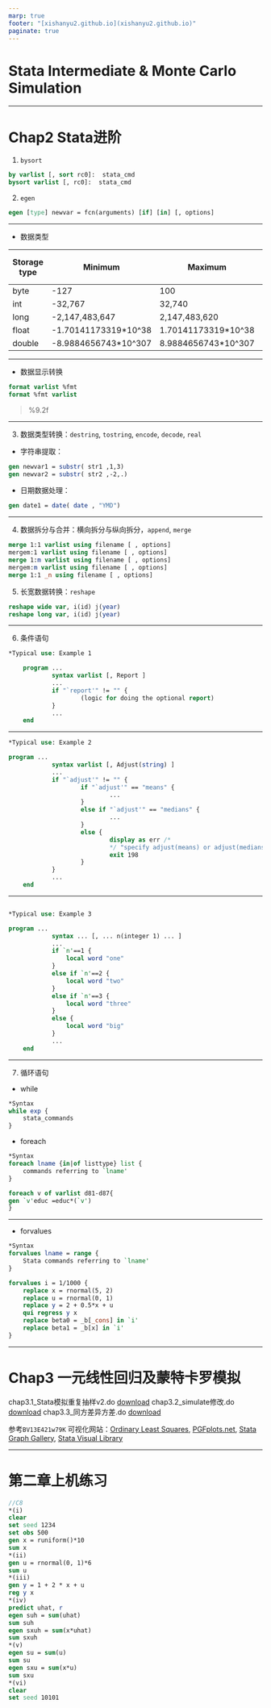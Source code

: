 ```yaml
---
marp: true
footer: "[xishanyu2.github.io](xishanyu2.github.io)"
paginate: true
---
```


# Stata Intermediate & Monte Carlo Simulation
---

# Chap2 Stata进阶

1. `bysort`
```stata
by varlist [, sort rc0]:  stata_cmd
bysort varlist [, rc0]:  stata_cmd
```
2. `egen`
```stata
egen [type] newvar = fcn(arguments) [if] [in] [, options]
```
---

- 数据类型

| Storage type | Minimum              | Maximum             | Closest to 0 without being 0 | bytes |
| ------------ | -------------------- | ------------------- | ---------------------------- | ----- |
| byte         | -127                 | 100                 | +/-1                         | 1     |
| int          | -32,767              | 32,740              | +/-1                         | 2     |
| long         | -2,147,483,647       | 2,147,483,620       | +/-1                         | 4     |
| float        | -1.70141173319*10^38 | 1.70141173319*10^38 | +/-10^-38                    | 4     |
| double       | -8.9884656743*10^307 | 8.9884656743*10^307 | +/-10^-323                   | 8     |

---

- 数据显示转换
```stata
format varlist %fmt
format %fmt varlist
```
> %9.2f

---

3. 数据类型转换：`destring`, `tostring`, `encode`, `decode`, `real`

- 字符串提取：
```stata
gen newvar1 = substr( str1 ,1,3)
gen newvar2 = substr( str2 ,-2,.)
```

-  日期数据处理：
```stata
gen date1 = date( date , "YMD")
```
---

4. 数据拆分与合并：横向拆分与纵向拆分，`append`, `merge`
```stata
merge 1:1 varlist using filename [ , options]
mergem:1 varlist using filename [ , options]
merge 1:m varlist using filename [ , options]
mergem:m varlist using filename [ , options]
merge 1:1 _n using filename [ , options]
```
5. 长宽数据转换：`reshape`
```stata
reshape wide var, i(id) j(year)
reshape long var, i(id) j(year)
```
---

6. 条件语句
```stata
*Typical use: Example 1

    program ...
            syntax varlist [, Report ]
            ...
            if "`report'" != "" {
                    (logic for doing the optional report)
            }
            ...
    end
```
---

```stata
*Typical use: Example 2

program ...
            syntax varlist [, Adjust(string) ]
            ...
            if "`adjust'" != "" {
                    if "`adjust'" == "means" {
                            ...
                    }
                    else if "`adjust'" == "medians" {
                            ...
                    }
                    else {
                            display as err /*
                            */ "specify adjust(means) or adjust(medians)"
                            exit 198
                    }
            }
            ...
    end
```
---
```stata

*Typical use: Example 3

program ...
            syntax ... [, ... n(integer 1) ... ]
            ...
            if `n'==1 {
                local word "one"
            }
            else if `n'==2 {
                local word "two"
            }
            else if `n'==3 {
                local word "three"
            }
            else {
                local word "big"
            }
            ...
    end
```
---

7. 循环语句
- while
```stata
*Syntax
while exp {
	stata_commands
}
```
- foreach
```stata
*Syntax
foreach lname {in|of listtype} list {
	commands referring to `lname'
}
```

```stata
foreach v of varlist d81-d87{
gen `v'educ =educ*(`v')
}
```
---

- forvalues
```stata
*Syntax
forvalues lname = range {
	Stata commands referring to `lname'
}
```

```stata
forvalues i = 1/1000 {
	replace x = rnormal(5, 2)
	replace u = rnormal(0, 1)
	replace y = 2 + 0.5*x + u
	qui regress y x
	replace beta0 = _b[_cons] in `i'
	replace beta1 = _b[x] in `i'
}
```
---
# Chap3 一元线性回归及蒙特卡罗模拟

chap3.1_Stata模拟重复抽样v2.do [download]()
chap3.2_simulate修改.do [download]()
chap3.3_同方差异方差.do [download]()

参考`BV13E421w79K`
可视化网站：[Ordinary Least Squares](https://econometricsbysimulation.shinyapps.io/OLS-App/), [PGFplots.net](https://pgfplots.net/), [Stata Graph Gallery](https://surveydesign.com.au/stata/graphs.html), [Stata Visual Library](https://worldbank.github.io/stata-visual-library/)

---
# 第二章上机练习
```stata
//C8
*(i)
clear
set seed 1234
set obs 500
gen x = runiform()*10
sum x
*(ii)
gen u = rnormal(0, 1)*6
sum u
*(iii)
gen y = 1 + 2 * x + u
reg y x
*(iv)
predict uhat, r
egen suh = sum(uhat)
sum suh
egen sxuh = sum(x*uhat)
sum sxuh
*(v)
egen su = sum(u)
sum su
egen sxu = sum(x*u)
sum sxu
*(vi)
clear
set seed 10101
```